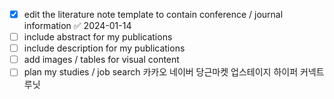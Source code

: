 - [x] edit the literature note template to contain conference / journal information ✅ 2024-01-14
- [ ] include abstract for my publications
- [ ] include description for my publications
- [ ] add images / tables for visual content
- [ ] plan my studies / job search 카카오 네이버 당근마켓 업스테이지 하이퍼 커넥트 루닛